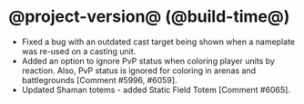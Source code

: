 # @project-version@ (@build-time@)

* Fixed a bug with an outdated cast target being shown when a nameplate was re-used on a casting unit.
* Added an option to ignore PvP status when coloring player units by reaction. Also, PvP status is ignored for coloring in arenas and battlegrounds [Comment #5996, #6059].
* Updated Shaman totems - added Static Field Totem [Comment #6065].

